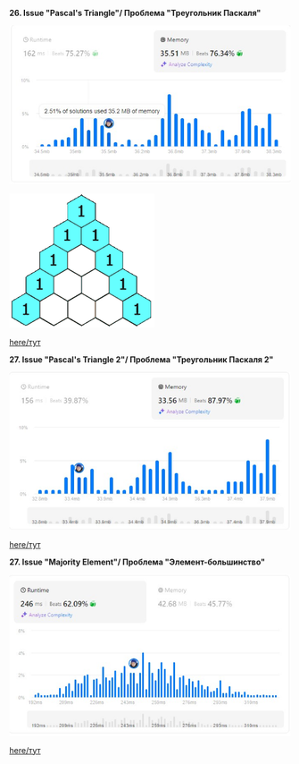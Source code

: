**26. Issue "Pascal's Triangle"/ Проблема "Треугольник Паскаля"**

![Result/Результат](https://github.com/IvanShalimov/AlgorithmIssuesIS/blob/main/algorithm/solution%2026/solution26.jpg)

![Result/Результат](https://github.com/IvanShalimov/AlgorithmIssuesIS/blob/main/algorithm/solution%2026/pascaltriangle.gif)

[here/тут](https://github.com/IvanShalimov/AlgorithmIssuesIS/blob/main/algorithm/solution%2026/solution26.kt)

**27. Issue "Pascal's Triangle 2"/ Проблема "Треугольник Паскаля 2"**

![Result/Результат](https://github.com/IvanShalimov/AlgorithmIssuesIS/blob/main/algorithm/solution%2027/solution27.jpg)

[here/тут](https://github.com/IvanShalimov/AlgorithmIssuesIS/blob/main/algorithm/solution%2027/solution27.kt)

**27. Issue "Majority Element"/ Проблема "Элемент-большинство"**

![Result/Результат](https://github.com/IvanShalimov/AlgorithmIssuesIS/blob/main/algorithm/solution%2036/solution36.jpg)

[here/тут](https://github.com/IvanShalimov/AlgorithmIssuesIS/blob/main/algorithm/solution%2036/solution36.kt)
